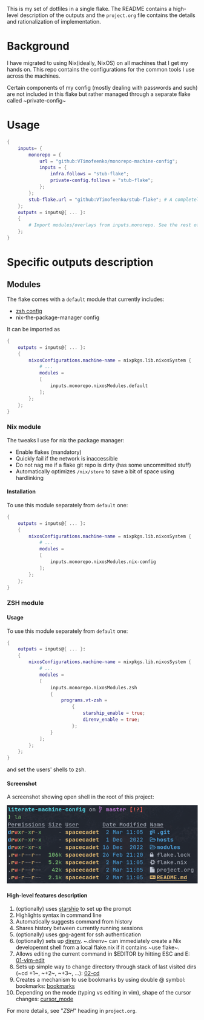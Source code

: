 This is my set of dotfiles in a single flake. The README contains a high-level description of the outputs and the `project.org` file contains the details and rationalization of implementation.

# Background

I have migrated to using Nix(ideally, NixOS) on all machines that I get my hands on. This repo contains the configurations for the common tools I use across the machines.

Certain components of my config (mostly dealing with passwords and such) are not included in this flake but rather managed through a separate flake called ~private-config~

# Usage

```nix
{
    inputs= {
        monorepo = {
            url = "github:VTimofeenko/monorepo-machine-config";
            inputs = {
                infra.follows = "stub-flake";
                private-config.follows = "stub-flake";
            };
        };
        stub-flake.url = "github:VTimofeenko/stub-flake"; # A completely empty flake
    };
    outputs = inputs@{ ... }:
    {
        # Import modules/overlays from inputs.monorepo. See the rest of README for more details
    };
}
```

# Specific outputs description

## Modules

The flake comes with a `default` module that currently includes:

- [zsh config](#ZSH-module)
- nix-the-package-manager config

It can be imported as

```nix
{
    outputs = inputs@{ ... }:
    {
        nixosConfigurations.machine-name = nixpkgs.lib.nixosSystem {
            # ...
            modules =
            [
                inputs.monorepo.nixosModules.default
            ];
        };
    };
}
```

### Nix module

The tweaks I use for nix the package manager:

- Enable flakes (mandatory)
- Quickly fail if the network is inaccessible
- Do not nag me if a flake git repo is dirty (has some uncommitted stuff)
- Automatically optimizes `/nix/store` to save a bit of space using hardlinking

#### Installation

To use this module separately from `default` one:

```nix
{
    outputs = inputs@{ ... }:
    {
        nixosConfigurations.machine-name = nixpkgs.lib.nixosSystem {
            # ...
            modules =
            [
                inputs.monorepo.nixosModules.nix-config
            ];
        };
    };
}
```

### ZSH module

#### Usage

To use this module separately from `default` one:

```nix
{
    outputs = inputs@{ ... }:
    {
        nixosConfigurations.machine-name = nixpkgs.lib.nixosSystem {
            # ...
            modules =
            [
                inputs.monorepo.nixosModules.zsh
                {
                    programs.vt-zsh =
                        {
                            starship_enable = true;
                            direnv_enable = true;
                        };
                }
            ];
        };
    };
}
```

and set the users' shells to zsh.

#### Screenshot

A screenshot showing open shell in the root of this project:

![](.assets/zsh-screenshot.png)

#### High-level features description

1. (optionally) uses [starship](https://starship.rs/) to set up the prompt
2. Highlights syntax in command line
3. Automatically suggests command from history
4. Shares history between currently running sessions
5. (optionally) uses gpg-agent for ssh authentication
6. (optionally) sets up [direnv](https://direnv.net/). ~.direnv~ can immediately create a Nix developemnt shell from a local flake.nix if it contains ~use flake~.
7. Allows editing the current command in $EDITOR by hitting ESC and E: [01-vim-edit](./modules/zsh/plugins/01-vim-edit.zsh)
8. Sets up simple way to change directory through stack of last visited dirs (~cd +1~, ~+2~, ~+3~, ...): [02-cd](./modules/zsh/plugins/02-cd.zsh)
9. Creates a mechanism to use bookmarks by using double @ symbol: bookmarks: [bookmarks](./modules/zsh/plugins/bookmarks.zsh)
10. Depending on the mode (typing vs editing in vim), shape of the cursor changes: [cursor_mode](./modules/zsh/plugins/cursor_mode.zsh)

For more details, see "*ZSH*" heading in `project.org`.
